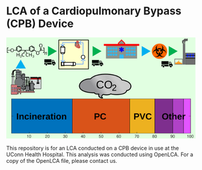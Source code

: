 # LCA of a Cardiopulmonary Bypass (CPB) Device
![graphical abstract][TOCfig]

This repository is for an LCA conducted on a CPB device in use at the UConn Health Hospital. This analysis was conducted using OpenLCA. For a copy of the OpenLCA file, please contact us.

[TOCfig]:https://github.com/PSORLab/LCA/blob/main/CPBdevice/CPB_LCA_Abstract.svg "Graphical Abstract for the LCA of a CPB Device"
